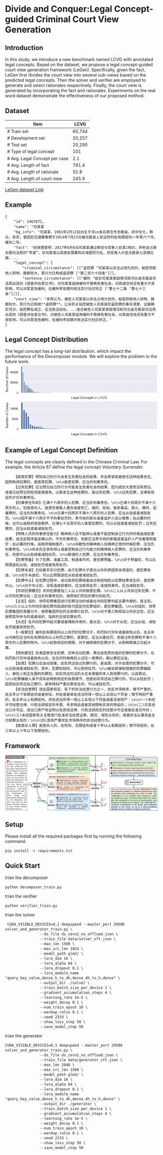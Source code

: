 # Divide and Conquer:Legal Concept-guided Criminal Court View Generation

## Introduction
In this study, we introduce a new benchmark named LCVG with annotated legal concepts. Based on the dataset, we propose a legal concept-guided court view generation framework (LeGen). Specifically, given the fact, LeGen first divides the court view into several sub-views based on the predicted legal concepts. Then the solver and verifier are employed to generate and select rationales respectively. Finally, the court view is generated by incorporating the fact and rationales. Experiments on the real word dataset demonstrate the effectiveness of our proposed method.

## Dataset
| Item | LCVG  |
|--------|--------|
| \# Train set | 60,744 | 
| \# Development set | 20,257  | 
| \# Test set | 20,290    | 
| \# Type of legal concept | 101 | 
| \# Avg. Legal Concept per case | 2.1  | 
| \# Avg. Length of fact | 781.4 | 
| \# Avg. Length of rationale | 52.8 | 
| \# Avg. Length of court view| 245.9 | 

[LeGen dataset Link](https://pan.baidu.com/s/1GsdoAVcd7KavY3Tz7SHZyA?pwd=g2zd)


## Example
```
{
    "id": 2467072, 
    "name": "司某某 
    "bg_info": "司某某，1981年2月12日出生于河xx省石家庄市无极县，初中文化，群众，务农，曾因犯交通肇事罪于2014年7月23日被无极县人民法院判处有期徒刑一年零六个月，缓刑二年。 
    "fact": "经审理查明：2017年6月6日司某某通过微信与受害人安某1相识，并称自己是无极司法局的“李某”。后司某某以其朋友需要购买减肥药为名，将受害人约至无极县七汲镇见面，... 
    "legal_concept": {
        "criminal_circumstance": [["盗窃罪 "司某某以非法占用为目的，秘密窃取他人财物，数额较大，其行为已构成盗窃罪 ["第二百六十四条"]]], 
        "sentence_circumstance": [["缓刑 "结合司某某家庭情况和河北省无极县司法局出具的《调查评估意见书》，对司某某适用缓刑不致再危害社会，对其居住地没有重大不良影响，可以对其宣告缓刑，在缓刑考验期内依法实行社区矫正 ["第七十二条 "第七十三条"]]]}, 
    "court_view": "本院认为，被告人司某某以非法占用为目的，秘密窃取他人财物，数额较大，其行为已构成**盗窃罪**。公诉机关指控被告人司某某犯盗窃罪的事实清楚，证据确实充分，指控罪名成立，应当依法惩处。...结合被告人司某某家庭情况和河北省无极县司法局出具的《调查评估意见书》，对被告人司某某适用缓刑不致再危害社会，对其居住地没有重大不良影响，可以对其宣告缓刑，在缓刑考验期内依法实行社区矫正。"
}
```


## Legal Concept Distribution
The legal concept has a long-tail distribution. which impact the performance of the Decomposer module. We will explore the problem in the future work.
<img src="asset/dist.png">

## Example of Legal Concept Definition
The legal concepts are clearly defined in the Chinese Criminal Law. For example, the Article 67 define the legal concept *Voluntary Surrender*.

```
    【故意犯罪】明知自己的行为会发生危害社会的结果，并且希望或者放任这种结果发生，因而构成犯罪的，是故意犯罪。\n\n故意犯罪，应当负刑事责任。
    【过失犯罪】应当预见自己的行为可能发生危害社会的结果，因为疏忽大意而没有预见，或者已经预见而轻信能够避免，以致发生这种结果的，是过失犯罪。\n\n过失犯罪，法律有规定的才负刑事责任。
    【刑事责任年龄】已满十六周岁的人犯罪，应当负刑事责任。\n\n已满十四周岁不满十六周岁的人，犯故意杀人、故意伤害致人重伤或者死亡、强奸、抢劫、贩卖毒品、放火、爆炸、投毒罪的，应当负刑事责任。\n\n已满十四周岁不满十八周岁的人犯罪，应当从轻或者减轻处罚。\n\n因不满十六周岁不予刑事处罚的，责令他的家长或者监护人加以管教；在必要的时候，也可以由政府收容教养。已满七十五周岁的人故意犯罪的，可以从轻或者减轻处罚；过失犯罪的，应当从轻或者减轻处罚。
    【特殊人员的刑事责任能力】精神病人在不能辨认或者不能控制自己行为的时候造成危害结果，经法定程序鉴定确认的，不负刑事责任，但是应当责令他的家属或者监护人严加看管和医疗；在必要的时候，由政府强制医疗。\n\n间歇性的精神病人在精神正常的时候犯罪，应当负刑事责任。\n\n尚未完全丧失辨认或者控制自己行为能力的精神病人犯罪的，应当负刑事责任，但是可以从轻或者减轻处罚。\n\n醉酒的人犯罪，应当负刑事责任。
    【犯罪预备】为了犯罪，准备工具、制造条件的，是犯罪预备。\n\n对于预备犯，可以比照既遂犯从轻、减轻处罚或者免除处罚。
    【犯罪未遂】已经着手实行犯罪，由于犯罪分子意志以外的原因而未得逞的，是犯罪未遂。\n\n对于未遂犯，可以比照既遂犯从轻或者减轻处罚。
    【犯罪中止】在犯罪过程中，自动放弃犯罪或者自动有效地防止犯罪结果发生的，是犯罪中止。\n\n对于中止犯，没有造成损害的，应当免除处罚；造成损害的，应当减轻处罚。
    【共同犯罪概念】共同犯罪是指二人以上共同故意犯罪。\n\n二人以上共同过失犯罪，不以共同犯罪论处；应当负刑事责任的，按照他们所犯的罪分别处罚。
    【主犯】组织、领导犯罪集团进行犯罪活动的或者在共同犯罪中起主要作用的，是主犯。\n\n三人以上为共同实施犯罪而组成的较为固定的犯罪组织，是犯罪集团。\n\n对组织、领导犯罪集团的首要分子，按照集团所犯的全部罪行处罚。\n\n对于第三款规定以外的主犯，应当按照其所参与的或者组织、指挥的全部犯罪处罚。
    【从犯】在共同犯罪中起次要或者辅助作用的，是从犯。\n\n对于从犯，应当从轻、减轻处罚或者免除处罚。
    【一般累犯】被判处有期徒刑以上刑罚的犯罪分子，刑罚执行完毕或者赦免以后，在五年以内再犯应当判处有期徒刑以上刑罚之罪的，是累犯，应当从重处罚，但是过失犯罪和不满十八周岁的人犯罪的除外。\n\n前款规定的期限，对于被假释的犯罪分子，从假释期满之日起计算。
    【特别累犯】危害国家安全犯罪、恐怖活动犯罪、黑社会性质的组织犯罪的犯罪分子，在刑罚执行完毕或者赦免以后，在任何时候再犯上述任一类罪的，都以累犯论处。
    【自首】犯罪以后自动投案，如实供述自己的罪行的，是自首。对于自首的犯罪分子，可以从轻或者减轻处罚。其中，犯罪较轻的，可以免除处罚。\n\n被采取强制措施的犯罪嫌疑人、被告人和正在服刑的罪犯，如实供述司法机关还未掌握的本人其他罪行的，以自首论。\n\n犯罪嫌疑人虽不具有前两款规定的自首情节，但是如实供述自己罪行的，可以从轻处罚；因其如实供述自己罪行，避免特别严重后果发生的，可以减轻处罚。
    【非法经营罪】违反国家规定，有下列非法经营行为之一，扰乱市场秩序，情节严重的，处五年以下有期徒刑或者拘役，并处或者单处违法所得一倍以上五倍以下罚金；情节特别严重的，处五年以上有期徒刑，并处违法所得一倍以上五倍以下罚金或者没收财产：\n\n(一)未经许可经营法律、行政法规规定的专营、专卖物品或者其他限制买卖的物品的；\n\n(二)买卖进出口许可证、进出口原产地证明以及其他法律、行政法规规定的经营许可证或者批准文件的；\n\n(三)未经国家有关主管部门批准非法经营证券、期货、保险业务的，或者非法从事资金支付结算业务的；\n\n(四)其他严重扰乱市场秩序的非法经营行为。
    【故意杀人罪】故意杀人的，处死刑、无期徒刑或者十年以上有期徒刑；情节较轻的，处三年以上十年以下有期徒刑。
```
## Framework

<img src="asset/framework.png">

## Setup
Please install all the required packages first by running the following command:

```
pip install -r requirements.txt 
```

## Quick Start

trian the decomposer
```
python decomposer_train.py
```

trian the verifier
```
python verifier_train.py
```

trian the solver
```
 CUDA_VISIBLE_DEVICES=0,1 deepspeed --master_port 29500 solver_and_generator_train.py \
                --ds_file ds_zero2_no_offload.json \
                --train_file data/solver_sft.json \
                --max_len 1560 \
                --max_src_len 1024 \
                --model_path glm3/ \
                --lora_dim 16 \
                --lora_alpha 64 \
                --lora_dropout 0.1 \
                --lora_module_name "query_key_value,dense_h_to_4h,dense_4h_to_h,dense" \
                --output_dir ./solver \
                --train_batch_size_per_device 1 \
                --gradient_accumulation_steps 4 \
                --learning_rate 1e-5 \
                --weight_decay 0.1 \
                --num_train_epoch 10 \
                --warmup_ratio 0.1 \
                --seed 2333 \
                --show_loss_step 50 \
                --save_model_step 50
```

trian the generator
```
CUDA_VISIBLE_DEVICES=0,1 deepspeed --master_port 29500 solver_and_generator_train.py \
                --ds_file ds_zero2_no_offload.json \
                --train_file data/generator_sft.json \
                --max_len 2048 \
                --max_src_len 1560 \
                --model_path glm3/ \
                --lora_dim 16 \
                --lora_alpha 64 \
                --lora_dropout 0.1 \
                --lora_module_name "query_key_value,dense_h_to_4h,dense_4h_to_h,dense" \
                --output_dir ./generator \
                --train_batch_size_per_device 1 \
                --gradient_accumulation_steps 4 \
                --learning_rate 1e-5 \
                --weight_decay 0.1 \
                --num_train_epoch 10 \
                --warmup_ratio 0.1 \
                --seed 2333 \
                --show_loss_step 50 \
                --save_model_step 50
```
